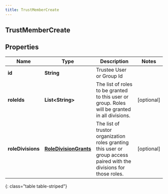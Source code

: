 ```yaml
---
title: TrustMemberCreate
---
```

## TrustMemberCreate


## Properties

| Name | Type | Description | Notes |
| ------------ | ------------- | ------------- | ------------- |
| **id** | <!----><!---->**String**<!----> | Trustee User or Group Id |  |
| **roleIds** | <!----><!---->**List&lt;String&gt;**<!----> | The list of roles to be granted to this user or group. Roles will be granted in all divisions. |  [optional] |
| **roleDivisions** | <!----><!---->[**RoleDivisionGrants**](RoleDivisionGrants.html)<!----> | The list of trustor organization roles granting this user or group access paired with the divisions for those roles. |  [optional] |
{: class="table table-striped"}



